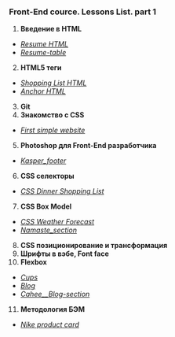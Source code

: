 ### Front-End cource. Lessons List. part 1

1.  **Введение в HTML**
* _[Resume HTML](https://n-lash.github.io/first-beetroot-repo/1/)_
* _[Resume-table](https://n-lash.github.io/first-beetroot-repo/1/resume_table/)_
2.  **HTML5 теги**
* _[Shopping List HTML](https://n-lash.github.io/first-beetroot-repo/2/1_Shopping-list/)_
* _[Anchor HTML](https://n-lash.github.io/first-beetroot-repo/2/2/)_
3.  **Git**
4. **Знакомство с CSS**
* _[First simple website](https://n-lash.github.io/first-beetroot-repo/Lessons/4_Lesson-work/)_
5.  **Photoshop для Front-End разработчика**
* _[Kasper_footer](https://n-lash.github.io/first-beetroot-repo/Lessons/5_Lesson-work/)_
6.  **CSS селекторы**
* _[CSS Dinner Shopping List](https://n-lash.github.io/first-beetroot-repo/3_CSS-dinner-shopping-list/)_
7.  **CSS Box Model**
* _[CSS Weather Forecast](https://n-lash.github.io/first-beetroot-repo/4_CSS-Weather-Forecast/)_
* _[Namaste_section](https://n-lash.github.io/first-beetroot-repo/Lessons/7_Lesson-work/)_
8.  **CSS позиционирование и трансформация**
9.  **Шрифты в вэбе, Font face**
10. **Flexbox**
* _[Cups](https://n-lash.github.io/first-beetroot-repo/5_Cups-flexbox/)_
* _[Blog](https://n-lash.github.io/first-beetroot-repo/6_Blog_flexbox/)_
* _[Cahee__Blog-section](https://n-lash.github.io/first-beetroot-repo/Lessons/10_Cahee_Blog_flexbox/)_
11. **Методология БЭМ**
* _[Nike product card](https://n-lash.github.io/first-beetroot-repo/7_Nike_BEM/)_

